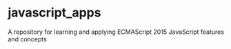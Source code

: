 # javascript_apps
A repository for learning and applying ECMAScript 2015 JavaScript features and concepts
